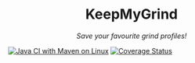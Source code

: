 <h1 align="center">
  KeepMyGrind
</h1>

<p align="center">
	<i>Save your favourite grind profiles!</i>
</p>

[![Java CI with Maven on Linux](https://github.com/NicoPolazzi/keepmygrind/actions/workflows/maven.yml/badge.svg)](https://github.com/NicoPolazzi/keepmygrind/actions/workflows/maven.yml) [![Coverage Status](https://coveralls.io/repos/github/NicoPolazzi/keepmygrind/badge.svg?branch=main)](https://coveralls.io/github/NicoPolazzi/keepmygrind?branch=main) 
